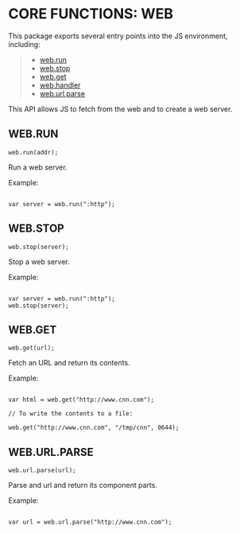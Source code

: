  


 # CORE FUNCTIONS: WEB


 

 This package exports several entry points into the JS environment,
 including:

 > * [web.run](#run)
 > * [web.stop](#stop)
 > * [web.get](#get)
 > * [web.handler](#handler)
 > * [web.url.parse](#uparse)

 This API allows JS to fetch from the web and to create a web server.

 ## WEB.RUN
 <a name="run"></a>
 `web.run(addr);`

 Run a web server.

 Example:

 ```

 var server = web.run(":http");

 ```

 ## WEB.STOP
 <a name="stop"></a>
 `web.stop(server);`

 Stop a web server.

 Example:

 ```

 var server = web.run(":http");
 web.stop(server);

 ```

 ## WEB.GET
 <a name="get"></a>
 `web.get(url);`

 Fetch an URL and return its contents.

 Example:

 ```

 var html = web.get("http://www.cnn.com");

 // To write the contents to a file:

 web.get("http://www.cnn.com", "/tmp/cnn", 0644);

 ```

 ## WEB.URL.PARSE
 <a name="uparse"></a>
 `web.url.parse(url);`

 Parse and url and return its component parts.

 Example:

 ```

 var url = web.url.parse("http://www.cnn.com");

 ```



